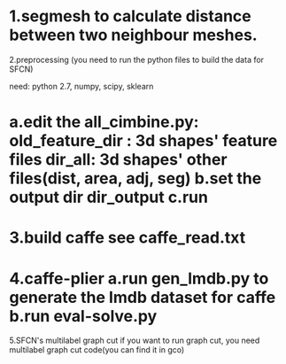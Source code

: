 1.segmesh
to calculate distance between two neighbour meshes.
===========================================================================
2.preprocessing (you need to run the python files to build the data for SFCN)

need: python 2.7, numpy, scipy, sklearn

a.edit the all_cimbine.py:
old_feature_dir : 3d shapes' feature files
dir_all: 3d shapes' other files(dist, area, adj, seg)
b.set the output dir
dir_output
c.run 
===========================================================================
3.build caffe see caffe_read.txt
===========================================================================
4.caffe-plier
a.run gen_lmdb.py to generate the lmdb dataset for caffe
b.run eval-solve.py
===========================================================================
5.SFCN's multilabel graph cut
if you want to run graph cut,
you need multilabel graph cut code(you can find it in gco)